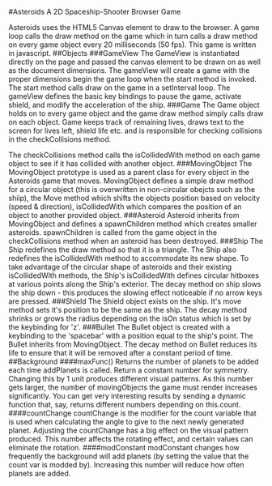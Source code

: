 #Asteroids
A 2D Spaceship-Shooter Browser Game

Asteroids uses the HTML5 Canvas element to draw to the browser. A game loop calls the draw method on the game which in turn calls a draw method on every game object every 20 milliseconds (50 fps). This game is written in javascript.
##Objects
###GameView
The GameView is instantiated directly on the page and passed the canvas element to be drawn on as well as the document dimensions. The gameView will create a game with the proper dimensions begin the game loop when the start method is invoked. The start method calls draw on the game in a setInterval loop. The gameView defines the basic key bindings to pause the game, activate shield, and modify the acceleration of the ship.
###Game
The Game object holds on to every game object and the game draw method simply calls draw on each object. Game keeps track of remaining lives, draws text to the screen for lives left, shield life etc. and is responsible for checking collisions in the checkCollisions method.

The checkCollisions method calls the isCollidedWith method on each game object to see if it has collided with another object.
###MovingObject
The MovingObject prototype is used as a parent class for every object in the Asteroids game that moves. MovingObject defines a simple draw method for a circular object (this is overwritten in non-circular obejcts such as the shiip), the Move method which shifts the objects position based on velocity (speed & direction), isCollidedWith which compares the position of an object to another provided object.
###Asteroid
Asteroid inherits from MovingObject and defines a spawnChildren method which creates smaller asteroids. spawnChildren is called from the game object in the checkCollisions method when an asteroid has been destroyed.
###Ship
The Ship redefines the draw method so that it is a triangle. The Ship also redefines the isCollidedWith method to accommodate its new shape. To take advantage of the circular shape of asteroids and their existing isCollidedWith methods, the Ship's isCollidedWith defines circular hitboxes at various points along the Ship's exterior. The decay method on ship slows the ship down - this produces the slowing effect noticeable if no arrow keys are pressed.
###Shield
The Shield object exists on the ship. It's move method sets it's position to be the same as the ship. The decay method shrinks or grows the radius depending on the isOn status which is set by the keybinding for 'z'.
###Bullet
The Bullet object is created with a keybinding to the 'spacebar' with a position equal to the ship's point. The Bullet inherits from MovingObject. The decay method on Bullet reduces its life to ensure that it will be removed after a constant period of time.
##Background
####maxFunc()
Returns the number of planets to be added each time addPlanets is called. Return a constant number for symmetry. Changing this by 1 unit produces different visual patterns. As this number gets larger, the number of movingObjects the game must render increases significantly. You can get very interesting results by sending a dynamic function that, say, returns different numbers depending on this.count.
####countChange
countChange is the modifier for the count variable that is used when calculating the angle to give to the next newly generated planet. Adjusting the countChange has a big effect on the visual pattern produced. This number affects the rotating effect, and certain values can eliminate the rotation.
####modConstant
modConstant changes how frequently the background will add planets (by setting the value that the count var is modded by). Increasing this number will reduce how often planets are added.

